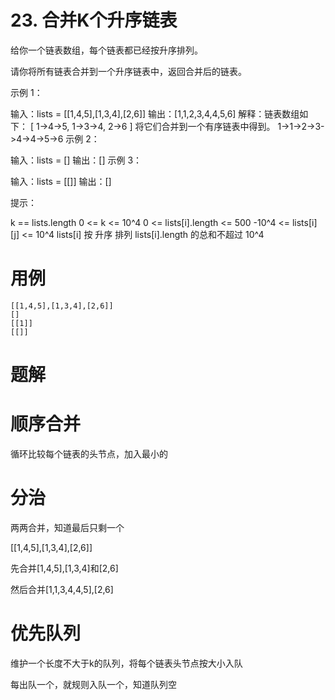 # 23. 合并K个升序链表
给你一个链表数组，每个链表都已经按升序排列。

请你将所有链表合并到一个升序链表中，返回合并后的链表。

示例 1：

输入：lists = [[1,4,5],[1,3,4],[2,6]]
输出：[1,1,2,3,4,4,5,6]
解释：链表数组如下：
[
  1->4->5,
  1->3->4,
  2->6
]
将它们合并到一个有序链表中得到。
1->1->2->3->4->4->5->6
示例 2：

输入：lists = []
输出：[]
示例 3：

输入：lists = [[]]
输出：[]
 

提示：

k == lists.length
0 <= k <= 10^4
0 <= lists[i].length <= 500
-10^4 <= lists[i][j] <= 10^4
lists[i] 按 升序 排列
lists[i].length 的总和不超过 10^4


# 用例
```
[[1,4,5],[1,3,4],[2,6]]
[]
[[1]]
[[]]
```

# 题解

# 顺序合并

循环比较每个链表的头节点，加入最小的

# 分治

两两合并，知道最后只剩一个

[[1,4,5],[1,3,4],[2,6]]

先合并[1,4,5],[1,3,4]和[2,6]

然后合并[1,1,3,4,4,5],[2,6]

# 优先队列

维护一个长度不大于k的队列，将每个链表头节点按大小入队

每出队一个，就规则入队一个，知道队列空
